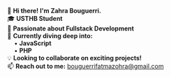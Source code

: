👋 **Hi there! I'm Zahra Bouguerri.**  
🎓 **USTHB Student**  
👀 **Passionate about Fullstack Development**  
🌱 **Currently diving deep into:**  
&nbsp;&nbsp;&nbsp;&nbsp;• **JavaScript**  
&nbsp;&nbsp;&nbsp;&nbsp;• **PHP**  
💡 **Looking to collaborate on exciting projects!**  
📫 **Reach out to me:** bouguerrifatmazohra@gmail.com  


<!---
zahra-bouguerri/zahra-bouguerri is a ✨ special ✨ repository because its `README.md` (this file) appears on your GitHub profile.
You can click the Preview link to take a look at your changes.
--->
